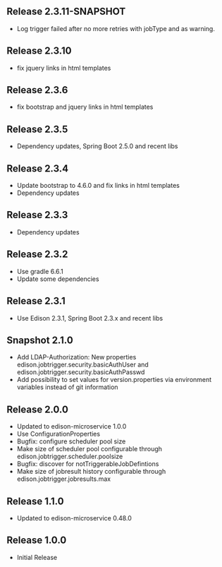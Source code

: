 ## Release 2.3.11-SNAPSHOT
* Log trigger failed after no more retries with jobType and as warning.

## Release 2.3.10

* fix jquery links in html templates

## Release 2.3.6

* fix bootstrap and jquery links in html templates

## Release 2.3.5

* Dependency updates, Spring Boot 2.5.0 and recent libs

## Release 2.3.4

* Update bootstrap to 4.6.0 and fix links in html templates
* Dependency updates

## Release 2.3.3

* Dependency updates

## Release 2.3.2

* Use gradle 6.6.1
* Update some dependencies

## Release 2.3.1

* Use Edison 2.3.1, Spring Boot 2.3.x and recent libs

## Snapshot 2.1.0

* Add LDAP-Authorization: New properties edison.jobtrigger.security.basicAuthUser and edison.jobtrigger.security.basicAuthPasswd
* Add possibility to set values for version.properties via environment variables instead of git information

## Release 2.0.0

* Updated to edison-microservice 1.0.0
* Use ConfigurationProperties
* Bugfix: configure scheduler pool size
* Make size of scheduler pool configurable through edison.jobtrigger.scheduler.poolsize
* Bugfix: discover for notTriggerableJobDefintions
* Make size of jobresult history configurable through edison.jobtrigger.jobresults.max

## Release 1.1.0

* Updated to edison-microservice 0.48.0

## Release 1.0.0

* Initial Release
